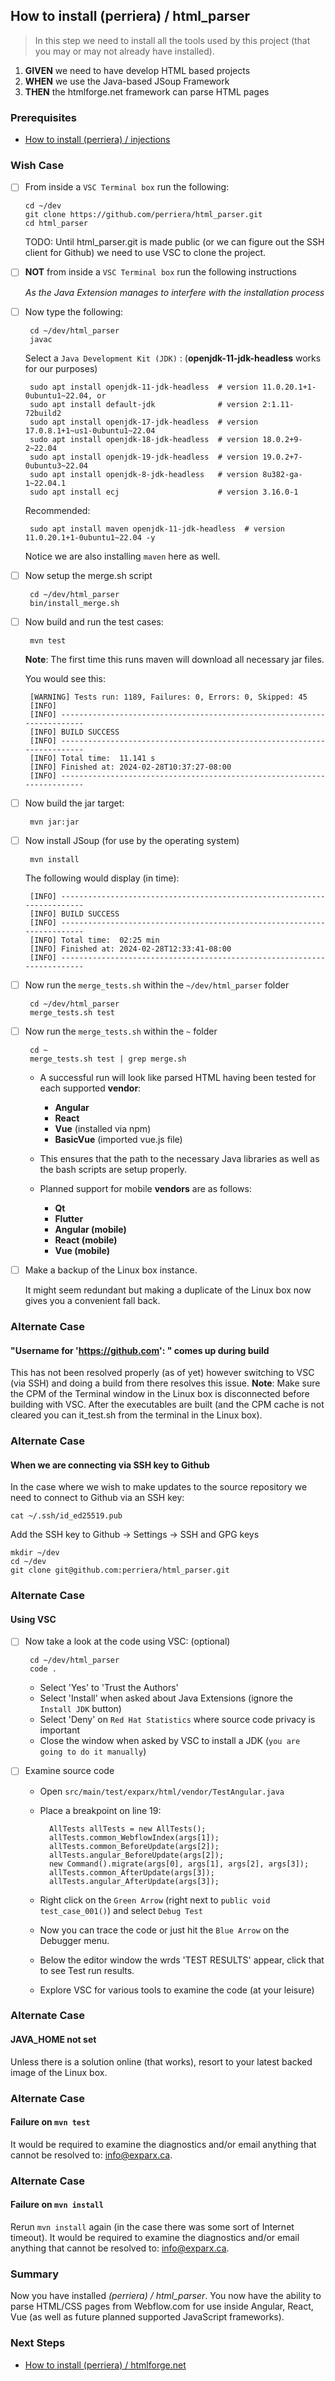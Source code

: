 
## How to install (perriera) / html_parser 
> In this step we need to install all the tools used by this project (that you may or may not already have installed).

 1. **GIVEN** we need to have develop HTML based projects
 2. **WHEN** we use the Java-based JSoup Framework 
 3. **THEN** the htmlforge.net framework can parse HTML pages

### Prerequisites
- [How to install (perriera) / injections](https://github.com/perriera/for_interfaces/blob/main/injections/README.md)

### Wish Case

  - [ ] From inside a `VSC Terminal box` run the following:
	
        cd ~/dev
		git clone https://github.com/perriera/html_parser.git
		cd html_parser

	TODO: Until html_parser.git is made public (or we can figure out the SSH client for Github) we need to use VSC to clone the project.

 - [ ] **NOT** from inside a `VSC Terminal box` run the following instructions

	 *As the Java Extension manages to interfere with the installation process*

 - [ ] Now type the following:
 
		cd ~/dev/html_parser
		javac

	Select a `Java Development Kit (JDK)` : (**openjdk-11-jdk-headless** works for our purposes)

		sudo apt install openjdk-11-jdk-headless  # version 11.0.20.1+1-0ubuntu1~22.04, or
		sudo apt install default-jdk              # version 2:1.11-72build2
		sudo apt install openjdk-17-jdk-headless  # version 17.0.8.1+1~us1-0ubuntu1~22.04
		sudo apt install openjdk-18-jdk-headless  # version 18.0.2+9-2~22.04
		sudo apt install openjdk-19-jdk-headless  # version 19.0.2+7-0ubuntu3~22.04
		sudo apt install openjdk-8-jdk-headless   # version 8u382-ga-1~22.04.1
		sudo apt install ecj                      # version 3.16.0-1

	Recommended:

		sudo apt install maven openjdk-11-jdk-headless  # version 11.0.20.1+1-0ubuntu1~22.04 -y

	Notice we are also installing `maven` here as well.
	
 - [ ] Now setup the merge.sh script 

        cd ~/dev/html_parser
		bin/install_merge.sh

 - [ ] Now build and run the test cases:

		mvn test

	**Note**: The first time this runs maven will download all necessary jar files.

	You would see this:
	
		[WARNING] Tests run: 1189, Failures: 0, Errors: 0, Skipped: 45
		[INFO] 
		[INFO] ------------------------------------------------------------------------
		[INFO] BUILD SUCCESS
		[INFO] ------------------------------------------------------------------------
		[INFO] Total time:  11.141 s
		[INFO] Finished at: 2024-02-28T10:37:27-08:00
		[INFO] ------------------------------------------------------------------------

 - [ ] Now build the jar target:

		mvn jar:jar

 - [ ] Now install JSoup (for use by the operating system)

		mvn install

	The following would display (in time):

		[INFO] ------------------------------------------------------------------------
		[INFO] BUILD SUCCESS
		[INFO] ------------------------------------------------------------------------
		[INFO] Total time:  02:25 min
		[INFO] Finished at: 2024-02-28T12:33:41-08:00
		[INFO] ------------------------------------------------------------------------

 - [ ] Now run the `merge_tests.sh` within the `~/dev/html_parser` folder

        cd ~/dev/html_parser
		merge_tests.sh test 

 - [ ] Now run the `merge_tests.sh` within the `~` folder

        cd ~
		merge_tests.sh test | grep merge.sh

	- A successful run will look like parsed HTML having been tested for each supported **vendor**:

		- **Angular**
		- **React**
		- **Vue** (installed via npm)
		- **BasicVue** (imported vue.js file)

	- This ensures that the path to the necessary Java libraries as well as the bash scripts are setup properly. 

	- Planned support for mobile **vendors** are as follows:

		- **Qt**
		- **Flutter**
		- **Angular (mobile)**
		- **React (mobile)**
		- **Vue (mobile)**

 - [ ] Make a backup of the Linux box instance.

	It might seem redundant but making a duplicate of the Linux box now gives you a convenient fall back.

### Alternate Case
#### "Username for 'https://github.com': " comes up during build
This has not been resolved properly (as of yet) however switching to VSC (via SSH) and doing a build from there resolves this issue. **Note**: Make sure the CPM of the Terminal window in the Linux box is disconnected before building with VSC. After the executables are built (and the CPM cache is not cleared you can it_test.sh from the terminal in the Linux box).

### Alternate Case
#### When we are connecting via SSH key to Github
In the case where we wish to make updates to the source repository we need to connect to Github via an SSH key:

	cat ~/.ssh/id_ed25519.pub

Add the SSH key to Github -> Settings -> SSH and GPG keys

	mkdir ~/dev
	cd ~/dev
	git clone git@github.com:perriera/html_parser.git

### Alternate Case 
#### Using VSC

 - [ ] Now take a look at the code using VSC: (optional)

		cd ~/dev/html_parser
		code .

	- Select 'Yes' to 'Trust the Authors'
	- Select 'Install' when asked about Java Extensions (ignore the `Install JDK` button)
	- Select 'Deny' on `Red Hat Statistics` where source code privacy is important
	- Close the window when asked by VSC to install a JDK (`you are going to do it manually`)

 - [ ] Examine source code

	- Open `src/main/test/exparx/html/vendor/TestAngular.java`
	- Place a breakpoint on line 19:

			AllTests allTests = new AllTests();
			allTests.common_WebflowIndex(args[1]);
			allTests.common_BeforeUpdate(args[2]);
			allTests.angular_BeforeUpdate(args[2]);
			new Command().migrate(args[0], args[1], args[2], args[3]);
			allTests.common_AfterUpdate(args[3]);
			allTests.angular_AfterUpdate(args[3]);

	- Right click on the `Green Arrow` (right next to `public void test_case_001()`) and select `Debug Test`
	- Now you can trace the code or just hit the `Blue Arrow` on the Debugger menu. 
	- Below the editor window the wrds 'TEST RESULTS' appear, click that to see Test run results. 
	- Explore VSC for various tools to examine the code (at your leisure)

### Alternate Case 
#### JAVA_HOME not set
Unless there is a solution online (that works), resort to your latest backed image of the Linux box. 

### Alternate Case 
#### Failure on `mvn test`
It would be required to examine the diagnostics and/or email anything that cannot be resolved to: info@exparx.ca.

### Alternate Case 
#### Failure on `mvn install`
Rerun `mvn install` again (in the case there was some sort of Internet timeout). It would be required to examine the diagnostics and/or email anything that cannot be resolved to: info@exparx.ca.

### Summary 
Now you have installed *(perriera) / html_parser*. You now have the ability to parse HTML/CSS pages from Webflow.com for use inside Angular, React, Vue (as well as future planned supported JavaScript frameworks).

### Next Steps
- [How to install (perriera) / htmlforge.net](https://github.com/perriera/for_interfaces/blob/main/injections/htmlforge.net/README.md)

